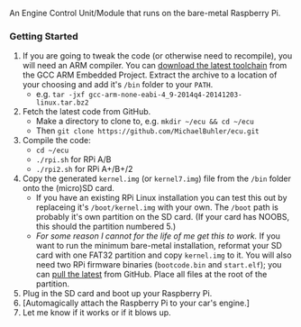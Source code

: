 An Engine Control Unit/Module that runs on the bare-metal Raspberry Pi.

### Getting Started

1. If you are going to tweak the code (or otherwise need to recompile), you will need an ARM compiler. You can [download the latest toolchain](https://launchpad.net/gcc-arm-embedded/+download) from the GCC ARM Embedded Project. Extract the archive to a location of your choosing and add it's `/bin` folder to your `PATH`.
    * e.g. `tar -jxf gcc-arm-none-eabi-4_9-2014q4-20141203-linux.tar.bz2`
2. Fetch the latest code from GitHub.
    * Make a directory to clone to, e.g. `mkdir ~/ecu && cd ~/ecu`
    * Then `git clone https://github.com/MichaelBuhler/ecu.git`
3. Compile the code:
    * `cd ~/ecu`
    * `./rpi.sh` for RPi A/B
    * `./rpi2.sh` for RPi A+/B+/2
4. Copy the generated `kernel.img` (or `kernel7.img`) file from the `/bin` folder onto the (micro)SD card.
    * If you have an existing RPi Linux installation you can test this out by replaceing it's `/boot/kernel.img` with your own. The `/boot` path is probably it's own partition on the SD card. (If your card has NOOBS, this should the partition numbered 5.)
    * *For some reason I cannot for the life of me get this to work.* If you want to run the minimum bare-metal installation, reformat your SD card with one FAT32 partition and copy `kernel.img` to it. You will also need two RPi firmware binaries (`bootcode.bin` and `start.elf`); you can [pull the latest](https://github.com/raspberrypi/firmware/tree/master/boot) from GitHub. Place all files at the root of the partition.
5. Plug in the SD card and boot up your Raspberry Pi.
6. [Automagically attach the Raspberry Pi to your car's engine.]
7. Let me know if it works or if it blows up.

